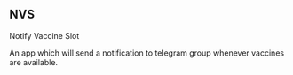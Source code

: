 <h2>NVS</h2>
<p>Notify Vaccine Slot</p>
<p>An app which will send a notification to telegram group whenever vaccines are available.   
</p>
